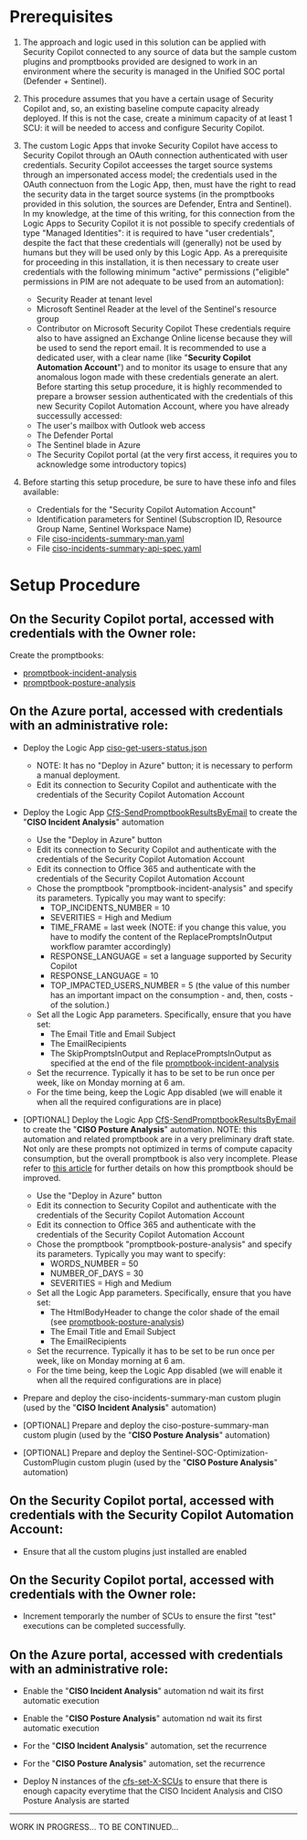 

# Prerequisites

1. The approach and logic used in this solution can be applied with Security Copilot connected to any source of data but the sample custom plugins and promptbooks provided
   are designed to work in an environment where the security is managed in the Unified SOC portal (Defender + Sentinel).

2. This procedure assumes that you have a certain usage of Security Copilot and, so, an existing baseline compute capacity already deployed.
   If this is not the case, create a minimum capacity of at least 1 SCU: it will be needed to access and configure Security Copilot.   

3. The custom Logic Apps that invoke Security Copilot have access to Security Copilot through an OAuth connection authenticated with user credentials.
   Security Copilot acceesses the target source systems through an impersonated access model; the credentials used in the OAuth connectuon from the Logic App, then, must have the
   right to read the security data in the target source systems (in the promptbooks provided in this solution, the sources are Defender, Entra and Sentinel).
   In my knowledge, at the time of this writing, for this connection from the Logic Apps to Security Copilot it is not possible to specify credentials of type "Managed Identities":
   it is required to have "user credentials", despite the fact that these credentials will (generally) not be used by humans but they will be used only by this Logic App. 
   As a prerequisite for proceeding in this installation, it is then necessary to create user credentials with the following minimum "active" permissions ("eligible" permissions in PIM
   are not adequate to be used from an automation):
   - Security Reader at tenant level
   - Microsoft Sentinel Reader at the level of the Sentinel's resource group
   - Contributor on Microsoft Security Copilot
   These credentials require also to have assigned an Exchange Online license because they will be used to send the report email. 
   It is recommended to use a dedicated user, with a clear name (like "**Security Copilot Automation Account**") and to monitor its usage to ensure that any anomalous logon made with
   these credentials generate an alert.
   Before starting this setup procedure, it is highly recommended to prepare a browser session authenticated with the credentials of this new Security Copilot Automation
   Account, where you have already successully accessed:
   - The user's mailbox with Outlook web access
   - The Defender Portal
   - The Sentinel blade in Azure
   - The Security Copilot portal (at the very first access, it requires you to acknowledge some introductory topics)

4. Before starting this setup procedure, be sure to have these info and files available:
   - Credentials for the "Security Copilot Automation Account"
   - Identification parameters for Sentinel (Subscroption ID, Resource Group Name, Sentinel Workspace Name)
   - File [ciso-incidents-summary-man.yaml](https://github.com/stefanpems/cfs/blob/main/ciso-reporting/ciso-incidents-summary-man.yaml)
   - File [ciso-incidents-summary-api-spec.yaml](https://github.com/stefanpems/cfs/blob/main/ciso-reporting/ciso-incidents-summary-api-spec.yaml)


# Setup Procedure

## On the Security Copilot portal, accessed with credentials with the Owner role:

Create the promptbooks:
- [promptbook-incident-analysis](https://github.com/stefanpems/cfs/blob/main/ciso-reporting/promptbook-incident-analysis.md)
- [promptbook-posture-analysis](https://github.com/stefanpems/cfs/blob/main/ciso-reporting/promptbook-posture-analysis.md)

## On the Azure portal, accessed with credentials with an administrative role:

- Deploy the Logic App [ciso-get-users-status.json](https://github.com/stefanpems/cfs/blob/main/ciso-reporting/ciso-get-users-status.json)
  - NOTE: It has no "Deploy in Azure" button; it is necessary to perform a manual deployment.
  - Edit its connection to Security Copilot and authenticate with the credentials of the Security Copilot Automation Account

- Deploy the Logic App [CfS-SendPromptbookResultsByEmail](https://github.com/stefanpems/cfs/tree/main/CfS-SendPromptbookResultsByEmail) to create the
  "**CISO Incident Analysis**" automation 
  - Use the "Deploy in Azure" button
  - Edit its connection to Security Copilot and authenticate with the credentials of the Security Copilot Automation Account
  - Edit its connection to Office 365 and authenticate with the credentials of the Security Copilot Automation Account
  - Chose the promptbook "promptbook-incident-analysis" and specify its parameters. Typically you may want to specify:
    - TOP_INCIDENTS_NUMBER = 10
    - SEVERITIES = High and Medium
    - TIME_FRAME = last week (NOTE: if you change this value, you have to modify the content of the ReplacePromptsInOutput workflow paramter accordingly)
    - RESPONSE_LANGUAGE = set a language supported by Security Copilot
    - RESPONSE_LANGUAGE = 10
    - TOP_IMPACTED_USERS_NUMBER = 5 (the value of this number has an important impact on the consumption - and, then, costs - of the solution.)
  - Set all the Logic App parameters. Specifically, ensure that you have set:
    - The Email Title and Email Subject
    - The EmailRecipients
    - The SkipPromptsInOutput and ReplacePromptsInOutput as specified at the end of the file
      [promptbook-incident-analysis](https://github.com/stefanpems/cfs/blob/main/ciso-reporting/promptbook-incident-analysis.md)
  - Set the recurrence. Typically it has to be set to be run once per week, like on Monday morning at 6 am.
  - For the time being, keep the Logic App disabled (we will enable it when all the required configurations are in place) 
 

- [OPTIONAL] Deploy the Logic App [CfS-SendPromptbookResultsByEmail](https://github.com/stefanpems/cfs/tree/main/CfS-SendPromptbookResultsByEmail)
  to create the "**CISO Posture Analysis**" automation. 
  NOTE: this automation and related promptbook are in a very preliminary draft state.
  Not only are these prompts not optimized in terms of compute capacity consumption, but the overall promptbook is also very incomplete.
  Please refer to [this article](https://www.linkedin.com/pulse/periodic-reporting-security-managers-cisos-using-stefano-pescosolido-fm80f/)
  for further details on how this promptbook should be improved.
  - Use the "Deploy in Azure" button
  - Edit its connection to Security Copilot and authenticate with the credentials of the Security Copilot Automation Account
  - Edit its connection to Office 365 and authenticate with the credentials of the Security Copilot Automation Account
  - Chose the promptbook "promptbook-posture-analysis" and specify its parameters. Typically you may want to specify:
    - WORDS_NUMBER = 50
    - NUMBER_OF_DAYS = 30
    - SEVERITIES = High and Medium 
  - Set all the Logic App parameters. Specifically, ensure that you have set:
    - The HtmlBodyHeader to change the color shade of the email
      (see [promptbook-posture-analysis](https://github.com/stefanpems/cfs/blob/main/ciso-reporting/promptbook-posture-analysis.md))
    - The Email Title and Email Subject
    - The EmailRecipients
  - Set the recurrence. Typically it has to be set to be run once per week, like on Monday morning at 6 am.
  - For the time being, keep the Logic App disabled (we will enable it when all the required configurations are in place)

- Prepare and deploy the ciso-incidents-summary-man custom plugin (used by the "**CISO Incident Analysis**" automation)

- [OPTIONAL] Prepare and deploy the ciso-posture-summary-man custom plugin (used by the "**CISO Posture Analysis**" automation)
  
- [OPTIONAL] Prepare and deploy the Sentinel-SOC-Optimization-CustomPlugin custom plugin (used by the "**CISO Posture Analysis**" automation)


## On the Security Copilot portal, accessed with credentials with the Security Copilot Automation Account:

- Ensure that all the custom plugins just installed are enabled


## On the Security Copilot portal, accessed with credentials with the Owner role:

- Increment temporarly the number of SCUs to ensure the first "test" executions can be completed successfully.

  
## On the Azure portal, accessed with credentials with an administrative role:

- Enable the "**CISO Incident Analysis**" automation nd wait its first automatic execution
  
- Enable the "**CISO Posture Analysis**" automation nd wait its first automatic execution

- For the "**CISO Incident Analysis**" automation, set the recurrence

- For the "**CISO Posture Analysis**" automation, set the recurrence

- Deploy N instances of the [cfs-set-X-SCUs](https://github.com/stefanpems/cfs/tree/main/cfs-set-X-SCUs) to ensure that there is enough
  capacity everytime that the CISO Incident Analysis and CISO Posture Analysis are started



--- 
WORK IN PROGRESS... TO BE CONTINUED...
